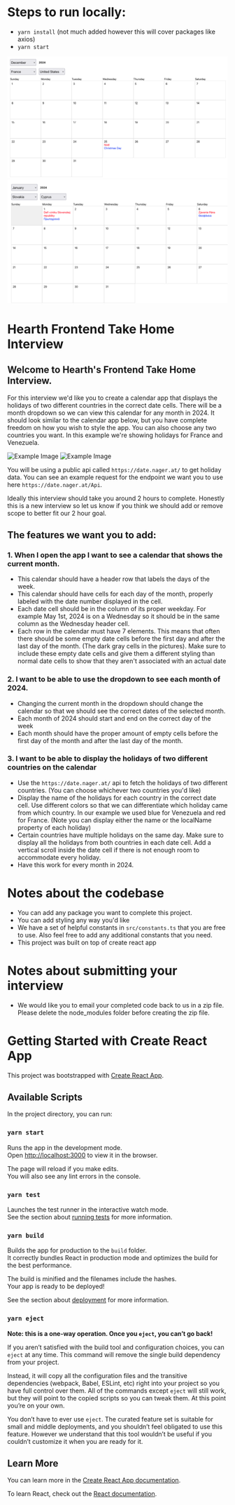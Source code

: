 # Steps to run locally: 
- `yarn install` (not much added however this will cover packages like axios)
 - `yarn start`

![Screenshots From Project](FR_US.png)
![Screenshots From Project](SL_CY.png)

# Hearth Frontend Take Home Interview
## Welcome to Hearth's Frontend Take Home Interview. 

For this interview we'd like you to create a calendar app that displays the holidays of two different countries in the correct date cells. There will be a month dropdown so we can view this calendar for any month in 2024. It should look similar to the calendar app below, but you have complete freedom on how you wish to style the app. You can also choose any two countries you want. In this example we're showing holidays for France and Venezuela.

![Example Image](ExampleCalendarMay.png)
![Example Image](ExampleCalendarNovember.png)

You will be using a public api called `https://date.nager.at/` to get holiday data. You can see an example request for the endpoint we want you to use here `https://date.nager.at/Api`. 

Ideally this interview should take you around 2 hours to complete. Honestly this is a new interview so let us know if you think we should add or remove scope to better fit our 2 hour goal.

## The features we want you to add:
### 1. When I open the app I want to see a calendar that shows the current month. 
* This calendar should have a header row that labels the days of the week. 
* This calendar should have cells for each day of the month, properly labeled with the date number displayed in the cell. 
* Each date cell should be in the column of its proper weekday. For example May 1st, 2024 is on a Wednesday so it should be in the same column as the Wednesday header cell.
* Each row in the calendar must have 7 elements. This means that often there should be some empty date cells before the first day and after the last day of the month. (The dark gray cells in the pictures). Make sure to include these empty date cells and give them a different styling than normal date cells to show that they aren't associated with an actual date

### 2. I want to be able to use the dropdown to see each month of 2024.
* Changing the current month in the dropdown should change the calendar so that we should see the correct dates of the selected month.
* Each month of 2024 should start and end on the correct day of the week
* Each month should have the proper amount of empty cells before the first day of the month and after the last day of the month.

### 3. I want to be able to display the holidays of two different countries on the calendar
* Use the `https://date.nager.at/` api to fetch the holidays of two different countries. (You can choose whichever two countries you'd like)
* Display the name of the holidays for each country in the correct date cell. Use different colors so that we can differentiate which holiday came from which country. In our example we used blue for Venezuela and red for France. (Note you can display either the name or the localName property of each holiday)
* Certain countries have multiple holidays on the same day. Make sure to display all the holidays from both countries in each date cell. Add a vertical scroll inside the date cell if there is not enough room to accommodate every holiday.
* Have this work for every month in 2024.

# Notes about the codebase
* You can add any package you want to complete this project.
* You can add styling any way you'd like
* We have a set of helpful constants in `src/constants.ts` that you are free to use. Also feel free to add any additional constants that you need.
* This project was built on top of create react app

# Notes about submitting your interview
* We would like you to email your completed code back to us in a zip file. Please delete the node_modules folder before creating the zip file.


# Getting Started with Create React App

This project was bootstrapped with [Create React App](https://github.com/facebook/create-react-app).

## Available Scripts

In the project directory, you can run:

### `yarn start`

Runs the app in the development mode.\
Open [http://localhost:3000](http://localhost:3000) to view it in the browser.

The page will reload if you make edits.\
You will also see any lint errors in the console.

### `yarn test`

Launches the test runner in the interactive watch mode.\
See the section about [running tests](https://facebook.github.io/create-react-app/docs/running-tests) for more information.

### `yarn build`

Builds the app for production to the `build` folder.\
It correctly bundles React in production mode and optimizes the build for the best performance.

The build is minified and the filenames include the hashes.\
Your app is ready to be deployed!

See the section about [deployment](https://facebook.github.io/create-react-app/docs/deployment) for more information.

### `yarn eject`

**Note: this is a one-way operation. Once you `eject`, you can’t go back!**

If you aren’t satisfied with the build tool and configuration choices, you can `eject` at any time. This command will remove the single build dependency from your project.

Instead, it will copy all the configuration files and the transitive dependencies (webpack, Babel, ESLint, etc) right into your project so you have full control over them. All of the commands except `eject` will still work, but they will point to the copied scripts so you can tweak them. At this point you’re on your own.

You don’t have to ever use `eject`. The curated feature set is suitable for small and middle deployments, and you shouldn’t feel obligated to use this feature. However we understand that this tool wouldn’t be useful if you couldn’t customize it when you are ready for it.

## Learn More

You can learn more in the [Create React App documentation](https://facebook.github.io/create-react-app/docs/getting-started).

To learn React, check out the [React documentation](https://reactjs.org/).
